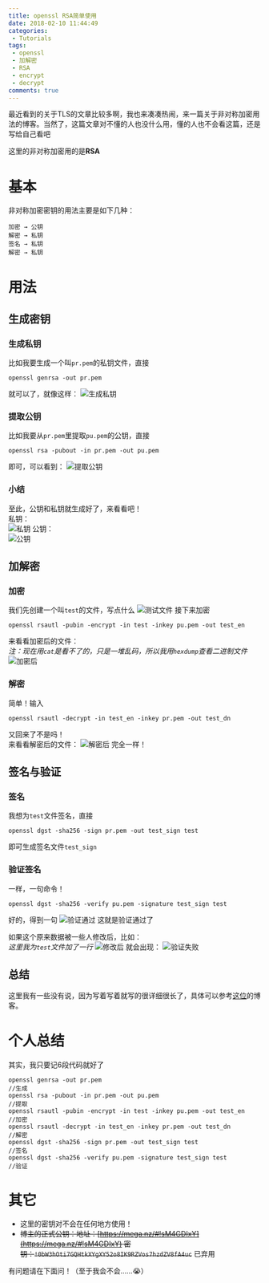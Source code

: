 ```yaml
---
title: openssl RSA简单使用
date: 2018-02-10 11:44:49
categories:
 - Tutorials
tags:
 - openssl
 - 加解密
 - RSA
 - encrypt
 - decrypt
comments: true
---
```


最近看到的关于TLS的文章比较多啊，我也来凑凑热闹，来一篇关于非对称加密用法的博客。当然了，这篇文章对不懂的人也没什么用，懂的人也不会看这篇，还是写给自己看吧
<!--more-->
这里的非对称加密用的是**RSA**
# 基本
非对称加密密钥的用法主要是如下几种：
```
加密 → 公钥
解密 → 私钥
签名 → 私钥
解密 → 私钥
```


# 用法
## 生成密钥
### 生成私钥
比如我要生成一个叫`pr.pem`的私钥文件，直接
```
openssl genrsa -out pr.pem
```
就可以了，就像这样：
![生成私钥](/img/openssl-RSA-1/f05d8842-7080-4b4c-bcc2-bbc07ceaefc5.png)

### 提取公钥
比如我要从`pr.pem`里提取`pu.pem`的公钥，直接
```
openssl rsa -pubout -in pr.pem -out pu.pem
```
即可，可以看到：
![提取公钥](/img/openssl-RSA-1/6ed6724b-1fac-415e-bd11-8403680fe04c.png)
### 小结
至此，公钥和私钥就生成好了，来看看吧！  
私钥：  
![私钥](/img/openssl-RSA-1/b567d11b-55c7-4e2e-9629-32a406427301.png)
公钥：  
![公钥](/img/openssl-RSA-1/4f6e2b69-034f-4bdd-a02a-52ef9310e0bd.png)

## 加解密
### 加密
我们先创建一个叫`test`的文件，写点什么
![测试文件](/img/openssl-RSA-1/35036b25-44cf-4565-a645-ff2719ce065e.png)
接下来加密
```
openssl rsautl -pubin -encrypt -in test -inkey pu.pem -out test_en
```
来看看加密后的文件：  
*注：现在用`cat`是看不了的，只是一堆乱码，所以我用`hexdump`查看二进制文件*
![加密后](/img/openssl-RSA-1/a0caf393-a88d-4c94-83d5-4493d6278fa9.png)

### 解密
简单！输入
```
openssl rsautl -decrypt -in test_en -inkey pr.pem -out test_dn
```
又回来了不是吗！  
来看看解密后的文件：
![解密后](/img/openssl-RSA-1/ed16ca35-cee3-44ff-a71d-fbcdfd57b0eb.png)
完全一样！

## 签名与验证
### 签名
我想为`test`文件签名，直接
```
openssl dgst -sha256 -sign pr.pem -out test_sign test
```
即可生成签名文件`test_sign`  


### 验证签名
一样，一句命令！
```
openssl dgst -sha256 -verify pu.pem -signature test_sign test
```
好的，得到一句
![验证通过](/img/openssl-RSA-1/e3b95074-4eee-4d75-907e-682898c8d55f.png)
这就是验证通过了  

如果这个原来数据被一些人修改后，比如：  
*这里我为`test`文件加了一行*
![修改后](/img/openssl-RSA-1/a9569407-189a-411c-9ebe-a9a19031e2c7.png)
就会出现：
![验证失败](/img/openssl-RSA-1/d0ce75e7-7750-4b53-b574-069953fbc965.png)

## 总结
这里我有一些没有说，因为写着写着就写的很详细很长了，具体可以参考[这位](https://www.cnblogs.com/gordon0918/p/5382541.html)的博客。

# 个人总结
其实，我只要记6段代码就好了
```
openssl genrsa -out pr.pem                                            //生成
openssl rsa -pubout -in pr.pem -out pu.pem                            //提取
openssl rsautl -pubin -encrypt -in test -inkey pu.pem -out test_en    //加密
openssl rsautl -decrypt -in test_en -inkey pr.pem -out test_dn        //解密
openssl dgst -sha256 -sign pr.pem -out test_sign test                 //签名
openssl dgst -sha256 -verify pu.pem -signature test_sign test         //验证
```

# 其它
- 这里的密钥对不会在任何地方使用！
- ~~博主的正式公钥：地址：[https://mega.nz/#!sM4GDIxY](https://mega.nz/#!sM4GDIxY)  密钥：`!0bW3hOti7GQHtkXYgXY52o8IK9RZVos7hzdZV8fA4uc`~~ 已弃用


有问题请在下面问！（至于我会不会……😭）
